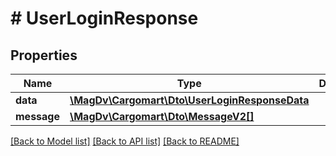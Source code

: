 # # UserLoginResponse

## Properties

Name | Type | Description | Notes
------------ | ------------- | ------------- | -------------
**data** | [**\MagDv\Cargomart\Dto\UserLoginResponseData**](.md) |  |
**message** | [**\MagDv\Cargomart\Dto\MessageV2[]**](MessageV2.md) |  | [optional]

[[Back to Model list]](../../README.md#models) [[Back to API list]](../../README.md#endpoints) [[Back to README]](../../README.md)
